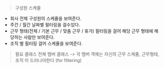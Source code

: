 > 구성원 스케쥴 
- 회사 전체 구성원의 스케쥴을 보여준다.
- 주간 / 월간 날짜별 필터링을 걸수있다.
- 근무 형태(전체 / 기본 근무 / 맞춤 근무 / 휴가) 필터링을 걸어 해당 근무 형태에 해당하는 사람만 보여준다.
- 조직 별 필터링 걸어 스케쥴을 보여준다.

> 필요 클래스
> 전체 멤버 클래스 -> 각 멤버 객체는 자신의 근무 스케쥴, 근무형태, 조직 이 드러나야한다 (for filtering)
